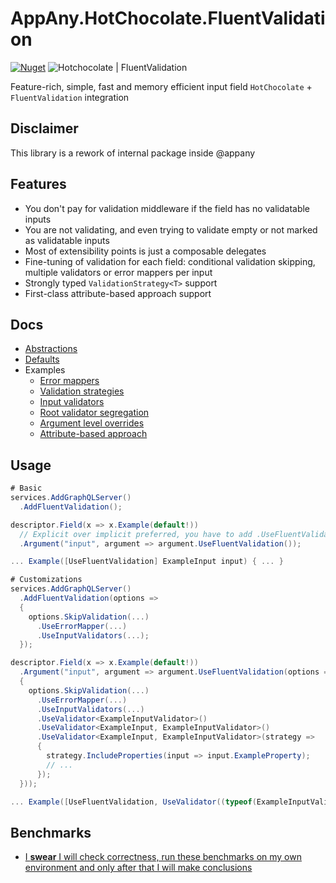 # AppAny.HotChocolate.FluentValidation

[![Nuget](https://img.shields.io/nuget/v/AppAny.HotChocolate.FluentValidation.svg)](https://www.nuget.org/packages/AppAny.HotChocolate.FluentValidation) ![Hotchocolate | FluentValidation](https://github.com/appany/AppAny.HotChocolate.FluentValidation/workflows/Hotchocolate%20%7C%20FluentValidation/badge.svg)

Feature-rich, simple, fast and memory efficient input field `HotChocolate` + `FluentValidation` integration

## Disclaimer

This library is a rework of internal package inside @appany

## Features

- You don't pay for validation middleware if the field has no validatable inputs
- You are not validating, and even trying to validate empty or not marked as validatable inputs
- Most of extensibility points is just a composable delegates
- Fine-tuning of validation for each field: conditional validation skipping, multiple validators or error mappers per input
- Strongly typed `ValidationStrategy<T>` support
- First-class attribute-based approach support

## Docs

- [Abstractions](docs/core-abstractions.md)
- [Defaults](docs/defaults.md)
- Examples
  - [Error mappers](docs/examples/error-mappers.md)
  - [Validation strategies](docs/examples/validation-strategies.md)
  - [Input validators](docs/examples/input-validators.md)
  - [Root validator segregation](docs/examples/root-validator-segregation.md)
  - [Argument level overrides](docs/examples/argument-level-overrides.md)
  - [Attribute-based approach](docs/examples/attribute-based-approach.md)

## Usage

```cs
# Basic
services.AddGraphQLServer()
  .AddFluentValidation();

descriptor.Field(x => x.Example(default!))
  // Explicit over implicit preferred, you have to add .UseFluentValidation() to all arguments requiring validation
  .Argument("input", argument => argument.UseFluentValidation());

... Example([UseFluentValidation] ExampleInput input) { ... }

# Customizations
services.AddGraphQLServer()
  .AddFluentValidation(options =>
  {
    options.SkipValidation(...)
      .UseErrorMapper(...)
      .UseInputValidators(...);
  });

descriptor.Field(x => x.Example(default!))
  .Argument("input", argument => argument.UseFluentValidation(options =>
  {
    options.SkipValidation(...)
      .UseErrorMapper(...)
      .UseInputValidators(...)
      .UseValidator<ExampleInputValidator>()
      .UseValidator<ExampleInput, ExampleInputValidator>()
      .UseValidator<ExampleInput, ExampleInputValidator>(strategy =>
      {
        strategy.IncludeProperties(input => input.ExampleProperty);
        // ...
      });
  }));

... Example([UseFluentValidation, UseValidator((typeof(ExampleInputValidator))] ExampleInput input) { ... }
```

## Benchmarks

- [I **swear** I will check correctness, run these benchmarks on my own environment and only after that I will make conclusions](tests/AppAny.HotChocolate.FluentValidation.Benchmarks/README.md)

